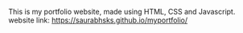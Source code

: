 This is my portfolio website, made using HTML, CSS and Javascript.
website link: https://saurabhsks.github.io/myportfolio/
